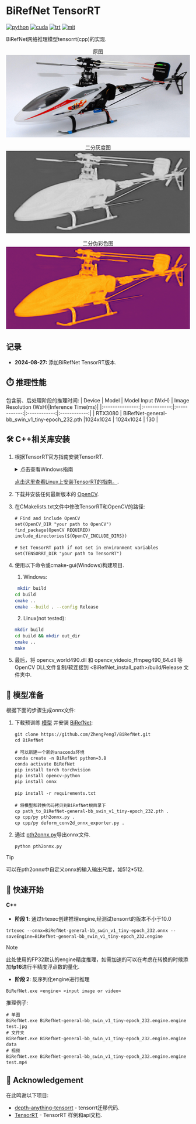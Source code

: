 <div align="left">

BiRefNet TensorRT
===========================

[![python](https://img.shields.io/badge/python-3.10.12-green)](https://www.python.org/downloads/release/python-31012/)
[![cuda](https://img.shields.io/badge/cuda-12.4-green)](https://developer.nvidia.com/cuda-downloads)
[![trt](https://img.shields.io/badge/TRT-10.3-green)](https://developer.nvidia.com/tensorrt)
[![mit](https://img.shields.io/badge/license-MIT-blue)](https://github.com/ZhengPeng7/BiRefNet/blob/65a831a76e0d94a285eba3c000837c2084ec154e/LICENSE#L2)

</div>

BiRefNet网络推理模型tensorrt(cpp)的实现.

<p align="center">
  原图
  <img src="assets/Helicopter.jpg" height="225px" width="720px" />
</p>
<p align="center">
  二分灰度图
  <img src="assets/Helicopter_gray.jpg" height="225px" width="720px" />
</p>
<p align="center">
  二分伪彩色图
  <img src="assets/Helicopter_pseudo.jpg" height="225px" width="720px" />
</p>

## 记录
* **2024-08-27:** 添加BiRefNet TensorRT版本.
  
## ⏱️ 推理性能

包含前、后处理阶段的推理时间:
| Device          | Model | Model Input (WxH) |  Image Resolution (WxH)|Inference Time(ms)|
|:---------------:|:------------:|:------------:|:------------:|:------------:|
| RTX3080        | BiRefNet-general-bb_swin_v1_tiny-epoch_232.pth  |1024x1024  |  1024x1024    | 130     |


## 🛠️ C++相关库安装

1. 根据TensorRT官方指南安装TensorRT.

    <details>
    <summary>点击查看Windows指南</summary>     
   
    1. 下载与你的Windows版本匹配的[TensorRT](https://developer.nvidia.com/tensorrt)压缩包,TensorRT版本要大于10.0.
    2. 选择你想要安装TensorRT的路径。压缩包将会解压到一个名为 TensorRT-10.x.x.x 的子目录中。以下步骤中，该目录将被称为 <installpath>.
    3. 将 TensorRT-10.x.x.x.Windows10.x86_64.cuda-x.x.zip 文件解压到你选择的位置。 其中:
    - `10.x.x.x` 是你的TensorRT版本
    - `cuda-x.x` 是CUDA版本，比如 `12.4`, `11.8` 或 `12.0`
    4. 将TensorRT库文件添加到系统的 PATH 中。为此，将 <installpath>/lib 目录下的DLL文件复制到你的CUDA安装目录中，例如 C:\Program Files\NVIDIA GPU Computing Toolkit\CUDA\vX.Y\bin，其中 vX.Y 是你的CUDA版本。CUDA安装程序应已将CUDA路径添加到你的系统PATH中.
   
    </details>

    [点击这里查看Linux上安装TensorRT的指南。](https://github.com/wang-xinyu/tensorrtx/blob/master/tutorials/install.md). 

2. 下载并安装任何最新版本的 [OpenCV](https://opencv.org/releases/). 
3. 在CMakelists.txt文件中修改TensorRT和OpenCV的路径:
   ```
   # Find and include OpenCV
   set(OpenCV_DIR "your path to OpenCV")
   find_package(OpenCV REQUIRED)
   include_directories(${OpenCV_INCLUDE_DIRS})
   
   # Set TensorRT path if not set in environment variables
   set(TENSORRT_DIR "your path to TensorRT")
   ```
  
4. 使用以下命令或cmake-gui(Windows)构建项目.

    1. Windows:
    ```bash
     mkdir build
    cd build
    cmake ..
    cmake --build . --config Release
    ```

    2. Linux(not tested):
    ```bash
    mkdir build
    cd build && mkdir out_dir
    cmake ..
    make
    ```

5. 最后，将 opencv_world490.dll 和 opencv_videoio_ffmpeg490_64.dll 等OpenCV DLL文件复制/软连接到 <BiRefNet_install_path>/build/Release 文件夹中.


## 🤖 模型准备
根据下面的步骤生成onnx文件:

1. 下载预训练 [模型](https://github.com/ZhengPeng7/BiRefNet/releases/download/v1/BiRefNet-general-bb_swin_v1_tiny-epoch_232.pth) 并安装 [BiRefNet](https://github.com/ZhengPeng7/BiRefNet):
   ``` shell
   git clone https://github.com/ZhengPeng7/BiRefNet.git
   cd BiRefNet
   
   # 可以新建一个新的anaconda环境
   conda create -n BiRefNet python=3.8
   conda activate BiRefNet
   pip install torch torchvision
   pip install opencv-python
   pip install onnx
   
   pip install -r requirements.txt
   
   # 将模型和转换代码拷贝到BiRefNet根目录下
   cp path_to_BiRefNet-general-bb_swin_v1_tiny-epoch_232.pth . 
   cp cpp/py pth2onnx.py .
   cp cpp/py deform_conv2d_onnx_exporter.py .
   ```

2. 通过 [pth2onnx.py](https://github.com/spacewalk01/BiRefNet/blob/main/export.py)导出onnx文件. 

    ``` shell
    python pth2onnx.py
    ```

> [!TIP]
> 可以在pth2onnx中自定义onnx的输入输出尺度，如512*512.

## 🚀 快速开始
#### C++

- **阶段 1**: 通过trtexec创建推理engine,经测试tensorrt的版本不小于10.0
``` shell
trtexec --onnx=BiRefNet-general-bb_swin_v1_tiny-epoch_232.onnx --saveEngine=BiRefNet-general-bb_swin_v1_tiny-epoch_232.engine
```

> [!NOTE]
> 此处使用的FP32默认的engine精度推理，如需加速的可以在考虑在转换的时候添加**fp16**进行半精度浮点数的量化.

- **阶段 2**: 反序列化engine进行推理
``` shell
BiRefNet.exe <engine> <input image or video>
```

推理例子:
``` shell
# 单图
BiRefNet.exe BiRefNet-general-bb_swin_v1_tiny-epoch_232.engine.engine test.jpg
# 文件夹
BiRefNet.exe BiRefNet-general-bb_swin_v1_tiny-epoch_232.engine.engine data
# 视频
BiRefNet.exe BiRefNet-general-bb_swin_v1_tiny-epoch_232.engine.engine test.mp4 
```

## 👏 Acknowledgement

在此鸣谢以下项目:
- [depth-anything-tensorrt](https://github.com/spacewalk01/depth-anything-tensorrt) - tensorrt迁移代码.
- [TensorRT](https://github.com/NVIDIA/TensorRT/tree/release/10.3/samples) - TensorRT 样例和api文档.
